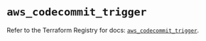 # `aws_codecommit_trigger`

Refer to the Terraform Registry for docs: [`aws_codecommit_trigger`](https://registry.terraform.io/providers/hashicorp/aws/5.56.1/docs/resources/codecommit_trigger).
